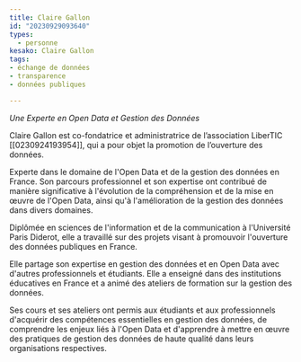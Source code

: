 ```yaml
---
title: Claire Gallon
id: "20230929093640"
types:
  - personne 
kesako: Claire Gallon
tags: 
- échange de données
- transparence
- données publiques

---
```


*Une Experte en Open Data et Gestion des Données*

Claire Gallon est co-fondatrice et administratrice de l’association LiberTIC [[0230924193954]], qui a pour objet la promotion de l’ouverture des données.  

Experte dans le domaine de l'Open Data et de la gestion des données en France. Son parcours professionnel et son expertise ont contribué de manière significative à l'évolution de la compréhension et de la mise en œuvre de l'Open Data, ainsi qu'à l'amélioration de la gestion des données dans divers domaines. 

Diplômée en sciences de l'information et de la communication  à l'Université Paris Diderot, elle a travaillé sur des projets visant à promouvoir l'ouverture des données publiques en France. 

Elle partage son expertise en gestion des données et en Open Data avec d'autres professionnels et étudiants. Elle a enseigné dans des institutions éducatives en France et a animé des ateliers de formation sur la gestion des données.

Ses cours et ses ateliers ont permis aux étudiants et aux professionnels d'acquérir des compétences essentielles en gestion des données, de comprendre les enjeux liés à l'Open Data et d'apprendre à mettre en œuvre des pratiques de gestion des données de haute qualité dans leurs organisations respectives.

